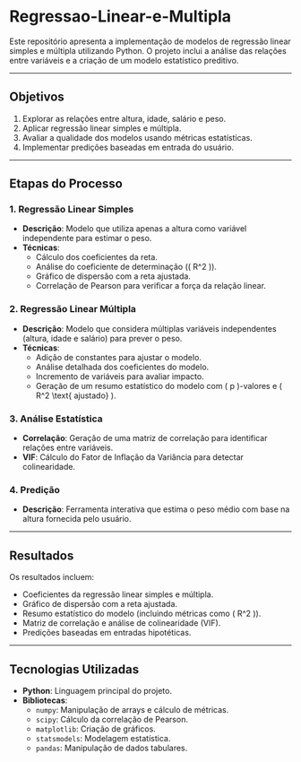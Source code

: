 # Regressao-Linear-e-Multipla

Este repositório apresenta a implementação de modelos de regressão linear simples e múltipla utilizando Python. O projeto inclui a análise das relações entre variáveis e a criação de um modelo estatístico preditivo.

---

## **Objetivos**
1. Explorar as relações entre altura, idade, salário e peso.
2. Aplicar regressão linear simples e múltipla.
3. Avaliar a qualidade dos modelos usando métricas estatísticas.
4. Implementar predições baseadas em entrada do usuário.

---

## **Etapas do Processo**
### **1. Regressão Linear Simples**
- **Descrição**: Modelo que utiliza apenas a altura como variável independente para estimar o peso.
- **Técnicas**:
  - Cálculo dos coeficientes da reta.
  - Análise do coeficiente de determinação (\( R^2 \)).
  - Gráfico de dispersão com a reta ajustada.
  - Correlação de Pearson para verificar a força da relação linear.

### **2. Regressão Linear Múltipla**
- **Descrição**: Modelo que considera múltiplas variáveis independentes (altura, idade e salário) para prever o peso.
- **Técnicas**:
  - Adição de constantes para ajustar o modelo.
  - Análise detalhada dos coeficientes do modelo.
  - Incremento de variáveis para avaliar impacto.
  - Geração de um resumo estatístico do modelo com \( p \)-valores e \( R^2 \text{ ajustado} \).

### **3. Análise Estatística**
- **Correlação**: Geração de uma matriz de correlação para identificar relações entre variáveis.
- **VIF**: Cálculo do Fator de Inflação da Variância para detectar colinearidade.

### **4. Predição**
- **Descrição**: Ferramenta interativa que estima o peso médio com base na altura fornecida pelo usuário.

---

## **Resultados**
Os resultados incluem:
- Coeficientes da regressão linear simples e múltipla.
- Gráfico de dispersão com a reta ajustada.
- Resumo estatístico do modelo (incluindo métricas como \( R^2 \)).
- Matriz de correlação e análise de colinearidade (VIF).
- Predições baseadas em entradas hipotéticas.

---

## **Tecnologias Utilizadas**
- **Python**: Linguagem principal do projeto.
- **Bibliotecas**:
  - `numpy`: Manipulação de arrays e cálculo de métricas.
  - `scipy`: Cálculo da correlação de Pearson.
  - `matplotlib`: Criação de gráficos.
  - `statsmodels`: Modelagem estatística.
  - `pandas`: Manipulação de dados tabulares.
